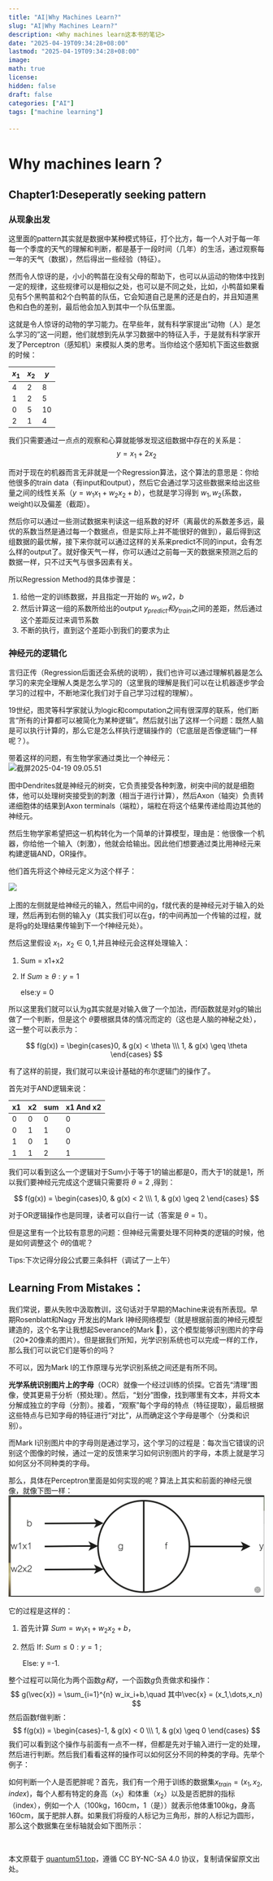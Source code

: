 ```yaml
---
title: "AI|Why Machines Learn?"
slug: "AI|Why Machines Learn?"
description: <Why machines learn这本书的笔记>
date: "2025-04-19T09:34:28+08:00"
lastmod: "2025-04-19T09:34:28+08:00"
image: 
math: true
license: 
hidden: false
draft: false 
categories: ["AI"]
tags: ["machine learning"]

---
```


# Why machines learn？

## Chapter1:Deseperatly seeking pattern

### 从现象出发

这里面的pattern其实就是数据中某种模式特征，打个比方，每一个人对于每一年每一个季度的天气的理解和判断，都是基于一段时间（几年）的生活，通过观察每一年的天气（数据），然后得出一些经验（特征）。

然而令人惊讶的是，小小的鸭苗在没有父母的帮助下，也可以从运动的物体中找到一定的规律，这些规律可以是相似之处，也可以是不同之处，比如，小鸭苗如果看见有5个黑鸭苗和2个白鸭苗的队伍，它会知道自己是黑的还是白的，并且知道黑色和白色的差别，最后他会加入到其中一个队伍里面。

这就是令人惊讶的动物的学习能力。在早些年，就有科学家提出“动物（人）是怎么学习的”这一问题，他们就想到先从学习数据中的特征入手，于是就有科学家开发了Perceptron（感知机）来模拟人类的思考。当你给这个感知机下面这些数据的时候：

| $x_1$ | $x_2$ | $y$  |
| ----- | ----- | ---- |
| 4     | 2     | 8    |
| 1     | 2     | 5    |
| 0     | 5     | 10   |
| 2     | 1     | 4    |

我们只需要通过一点点的观察和心算就能够发现这组数据中存在的关系是：
$$
y = x_1+2x_2
$$


而对于现在的机器而言无非就是一个Regression算法，这个算法的意思是：你给他很多的train data（有input和output），然后它会通过学习这些数据来给出这些量之间的线性关系（$y =w_1x_1+w_2x_2+b$），也就是学习得到 $w_1,w_2$(系数，weight)以及偏差（截距）。

然后你可以通过一些测试数据来判读这一组系数的好坏（离最优的系数差多远，最优的系数当然是通过每一个数据点，但是实际上并不能很好的做到），最后得到这组数据的最优解，接下来你就可以通过这样的关系来predict不同的input，会有怎么样的output了。就好像天气一样，你可以通过之前每一天的数据来预测之后的数据一样，只不过天气与很多因素有关。

所以Regression Method的具体步骤是：

1. 给他一定的训练数据，并且指定一开始的 $w_1,w2，b$
2. 然后计算这一组的系数所给出的output $y_{predict}和y_{train}$之间的差距，然后通过这个差距反过来调节系数
3. 不断的执行，直到这个差距小到我们的要求为止

### 神经元的逻辑化

言归正传（Regression后面还会系统的说明），我们也许可以通过理解机器是怎么学习的来完全理解人类是怎么学习的（这里我的理解是我们可以在让机器逐步学会学习的过程中，不断地深化我们对于自己学习过程的理解）。

19世纪，图灵等科学家就认为logic和computation之间有很深厚的联系，他们断言“所有的计算都可以被简化为某种逻辑”。然后就引出了这样一个问题：既然人脑是可以执行计算的，那么它是怎么样执行逻辑操作的（它底层是否像逻辑门一样呢？）。

带着这样的问题，有生物学家通过类比一个神经元：![截屏2025-04-19 09.05.51](/1.png)

图中Dendrites就是神经元的树突，它负责接受各种刺激，树突中间的就是细胞体，他可以处理树突接受到的刺激（相当于进行计算），然后Axon（轴突）负责转递细胞体的结果到Axon terminals（端粒），端粒在将这个结果传递给周边其他的神经元。

然后生物学家希望把这一机构转化为一个简单的计算模型，理由是：他很像一个机器，你给他一个输入（刺激），他就会给输出。因此他们想要通过类比用神经元来构建逻辑AND，OR操作。

他们首先将这个神经元定义为这个样子：

![](/2.png)

上图的左侧就是给神经元的输入，然后中间的g，f就代表的是神经元对于输入的处理，然后再到右侧的输入y（其实我们可以在g，f的中间再加一个传输的过程，就是将g的处理结果传输到下一个f神经元处）。

然后这里假设 $x_1，x_2 \in {0,1}$,并且神经元会这样处理输入：

1. Sum  = x1+x2

2. If  $Sum\geq \theta :y=1$

   else:y = 0

所以这里我们就可以认为g其实就是对输入做了一个加法，而f函数就是对g的输出做了一个判断，但是这个 $\theta$要根据具体的情况而定的（这也是人脑的神秘之处），这一整个可以表示为：

$$
f(g(x)) =
\begin{cases}0, & g(x) < \theta \\\ 
1, & g(x) \geq \theta
\end{cases}
$$


有了这样的前提，我们就可以来设计基础的布尔逻辑门的操作了。

   首先对于AND逻辑来说：

   | x1   | x2   | sum  | x1 And x2 |
   | ---- | ---- | ---- | --------- |
   | 0    | 0    | 0    | 0         |
   | 0    | 1    | 1    | 0         |
   | 1    | 0    | 1    | 0         |
   | 1    | 1    | 2    | 1         |

   我们可以看到这么一个逻辑对于Sum小于等于1的输出都是0，而大于1的就是1，所以我们要神经元完成这个逻辑只需要将 $\theta = 2$ ,得到：


$$
f(g(x)) =
\begin{cases}0, & g(x) < 2 \\\ 
1, & g(x) \geq 2
\end{cases}
$$


对于OR逻辑操作也是同理，读者可以自行一试（答案是 $\theta=1$）。

   但是这里有一个比较有意思的问题：但神经元需要处理不同种类的逻辑的时候，他是如何调整这个 $\theta$的值呢？

Tips:下次记得分段公式要三条斜杆（调试了一上午）

## Learning From Mistakes：

我们常说，要从失败中汲取教训，这句话对于早期的Machine来说有所表现。早期Rosenblatt和Nagy 开发出的Mark I神经网络模型（就是根据前面的神经元模型建造的，这个名字让我想起Severance的Mark 🤣），这个模型能够识别图片的字母（20*20像素的图片）。但是据我们所知，光学识别系统也可以完成一样的工作，那么我们可以说它们是等价的吗？

不可以，因为Mark I的工作原理与光学识别系统之间还是有所不同。

**光学系统识别图片上的字母**（OCR）就像一个经过训练的侦探。它首先“清理”图像，使其更易于分析（预处理）。然后，“划分”图像，找到哪里有文本，并将文本分解成独立的字母（分割）。接着，“观察”每个字母的特点（特征提取），最后根据这些特点与已知字母的特征进行“对比”，从而确定这个字母是哪个（分类和识别）。

而Mark I识别图片中的字母则是通过学习，这个学习的过程是：每次当它错误的识别这个图像的时候，通过一定的反馈来学习如何识别图片的字母，本质上就是学习如何区分不同种类的字母。

那么，具体在Perceptron里面是如何实现的呢？算法上其实和前面的神经元很像，就像下图一样：![3](3.png)

它的过程是这样的：

1. 首先计算 $Sum = w_1x_1+w_2x_2+b$，

2. 然后 If:  $Sum \leq 0 : y = 1$ ;

   ​	Else:   y  =-1.

整个过程可以简化为两个函数$g和f$，一个函数$g$负责做求和操作：
$$
g(\vec{x}) = \sum_{i=1}^{n} w_ix_i+b,\quad 其中\vec{x} = (x_1,\dots,x_n)
$$
然后函数f做判断：
$$
f(g(x)) =
\begin{cases}-1, & g(x) < 0 \\\ 
1, & g(x) \geq 0
\end{cases}
$$
我们可以看到这个操作与前面有一点不一样，但都是先对于输入进行一定的处理，然后进行判断。然后我们看看这样的操作可以如何区分不同的种类的字母。先举个例子：

如何判断一个人是否肥胖呢？首先，我们有一个用于训练的数据集${x_{train}=(x_1,x_2,index)}$，每个人都有特定的身高（$x_1$）和体重（$x_2$）以及是否肥胖的指标（index），例如一个人（100kg，160cm，1（是））就表示他体重100kg，身高160cm，属于肥胖人群。如果我们将瘦的人标记为三角形，胖的人标记为圆形，那么这个数据集在坐标轴就会如下图所示：



​      







本文原载于 [quantum51.top](https://quantum51.top)，遵循 CC BY-NC-SA 4.0 协议，复制请保留原文出处。
